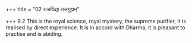 +++
title = "02 राजविद्या राजगुह्यम्"

+++
9.2 This is the royal science, royal mystery, the supreme purifier, It
is realised by direct experience. It is in accord with Dharma, it is
pleasant to practise and is abiding.
